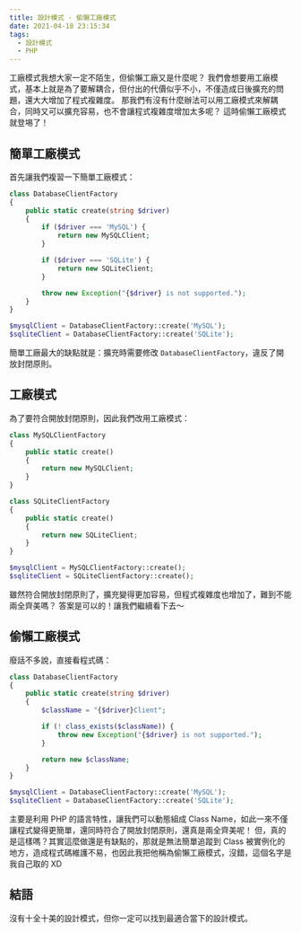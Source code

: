 ```yaml
---
title: 設計模式 - 偷懶工廠模式
date: 2021-04-18 23:15:34
tags:
  - 設計模式
  - PHP
---
```


工廠模式我想大家一定不陌生，但偷懶工廠又是什麼呢？
我們會想要用工廠模式，基本上就是為了要解耦合，但付出的代價似乎不小，不僅造成日後擴充的問題，還大大增加了程式複雜度。
那我們有沒有什麼辦法可以用工廠模式來解耦合，同時又可以擴充容易，也不會讓程式複雜度增加太多呢？
這時偷懶工廠模式就登埸了！

<!--more-->

## 簡單工廠模式

首先讓我們複習一下簡單工廠模式：

```php
class DatabaseClientFactory
{
    public static create(string $driver)
    {
        if ($driver === 'MySQL') {
            return new MySQLClient;
        }

        if ($driver === 'SQLite') {
            return new SQLiteClient;
        }

        throw new Exception("{$driver} is not supported.");
    }
}

$mysqlClient = DatabaseClientFactory::create('MySQL');
$sqliteClient = DatabaseClientFactory::create('SQLite');
```

簡單工廠最大的缺點就是：擴充時需要修改 `DatabaseClientFactory`，違反了開放封閉原則。

## 工廠模式

為了要符合開放封閉原則，因此我們改用工廠模式：

```php
class MySQLClientFactory
{
    public static create()
    {
        return new MySQLClient;
    }
}

class SQLiteClientFactory
{
    public static create()
    {
        return new SQLiteClient;
    }
}

$mysqlClient = MySQLClientFactory::create();
$sqliteClient = SQLiteClientFactory::create();
```

雖然符合開放封閉原則了，擴充變得更加容易，但程式複雜度也增加了，難到不能兩全齊美嗎？
答案是可以的！讓我們繼續看下去～

## 偷懶工廠模式

廢話不多說，直接看程式碼：

```php
class DatabaseClientFactory
{
    public static create(string $driver)
    {
        $className = "{$driver}Client";

        if (! class_exists($className)) {
            throw new Exception("{$driver} is not supported.");
        }

        return new $className;
    }
}

$mysqlClient = DatabaseClientFactory::create('MySQL');
$sqliteClient = DatabaseClientFactory::create('SQLite');
```

主要是利用 PHP 的語言特性，讓我們可以動態組成 Class Name，如此一來不僅讓程式變得更簡單，還同時符合了開放封閉原則，還真是兩全齊美呢！
但，真的是這樣嗎？其實這麼做還是有缺點的，那就是無法簡單追蹤到 Class 被實例化的地方，造成程式碼維護不易，也因此我把他稱為偷懶工廠模式，沒錯，這個名字是我自己取的 XD

## 結語

沒有十全十美的設計模式，但你一定可以找到最適合當下的設計模式。
